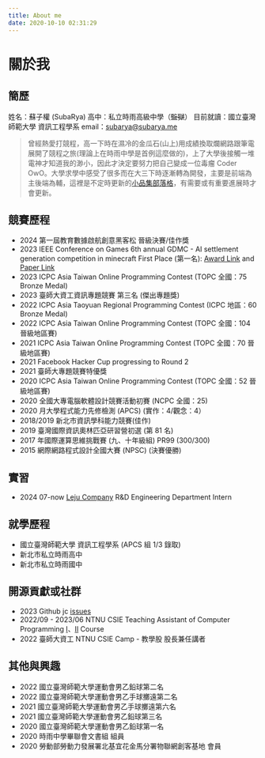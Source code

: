 ```yaml
---
title: About me
date: 2020-10-10 02:31:29
---
```

# 關於我

## 簡歷
姓名：蘇子權 (SubaRya)
高中：私立時雨高級中學（~~監獄~~）
目前就讀：國立臺灣師範大學 資訊工程學系
email：subarya@subarya.me

>曾經熱愛打競程，高一下時在濕冷的金瓜石(山上)用成績換取爛網路跟筆電展開了競程之旅(理論上在時雨中學是首例這麼做的)，上了大學後接觸一堆電神才知道我的渺小，因此才決定要努力把自己變成一位毒瘤 Coder OwO。大學求學中感受了很多而在大三下時逐漸轉為開發，主要是前端為主後端為輔，這裡是不定時更新的[小品集部落格](https://subaryaweb.github.io/)，有需要或有重要進展時才會更新。

## 競賽歷程
* 2024 第一屆教育數據啟航創意黑客松 晉級決賽/佳作獎
* 2023 IEEE Conference on Games 6th annual GDMC - AI settlement generation competition in minecraft First Place (第一名): [Award Link](https://gendesignmc.wikidot.com/wiki:2023-settlement-generation-competition#toc19) and [Paper Link](https://gendesignmc.wdfiles.com/local--files/wiki:2023-settlement-generation-competition/JEB_GEN_writeup%5B1%5D.pdf)
* 2023 ICPC Asia Taiwan Online Programming Contest (TOPC 全國：75 Bronze Medal)
* 2023 臺師大資工資訊專題競賽 第三名 (傑出專題獎)
* 2022 ICPC Asia Taoyuan Regional Programming Contest (ICPC 地區：60 Bronze Medal)
* 2022 ICPC Asia Taiwan Online Programming Contest (TOPC 全國：104 晉級地區賽)
* 2021 ICPC Asia Taiwan Online Programming Contest (TOPC 全國：70 晉級地區賽)
* 2021 Facebook Hacker Cup progressing to Round 2
* 2021 臺師大專題競賽特優獎
* 2020 ICPC Asia Taiwan Online Programming Contest (TOPC 全國：52 晉級地區賽)
* 2020 全國大專電腦軟體設計競賽活動初賽 (NCPC 全國：25)
* 2020 月大學程式能力先修檢測 (APCS) (實作：4/觀念：4）
* 2018/2019 新北市資訊學科能力競賽(佳作)
* 2019 臺灣國際資訊奧林匹亞研習營初選 (第 81 名)
* 2017 年國際運算思維挑戰賽 (九、十年級組) PR99 (300/300)
* 2015 網際網路程式設計全國大賽 (NPSC) (決賽優勝)

## 實習
* 2024 07-now [Leju Company](https://www.leju.com.tw/) R&D Engineering Department Intern

## 就學歷程
* 國立臺灣師範大學 資訊工程學系 (APCS 組 1/3 錄取)
* 新北市私立時雨高中
* 新北市私立時雨國中

## 開源貢獻或社群
* 2023 Github jc [issues](https://github.com/kellyjonbrazil/jc/issues/395)
* 2022/09 - 2023/06 NTNU CSIE Teaching Assistant of Computer Programming [I](https://sites.google.com/gapps.ntnu.edu.tw/neokent/teaching/past-courses/2022fall-computer-programming-i)、[II](https://sites.google.com/gapps.ntnu.edu.tw/neokent/teaching/2023spring-computer-programming-ii) Course
* 2022 臺師大資工 NTNU CSIE Camp - 教學股 股長兼任講者

## 其他與興趣
* 2022 國立臺灣師範大學運動會男乙鉛球第二名
* 2022 國立臺灣師範大學運動會男乙手球擲遠第二名
* 2021 國立臺灣師範大學運動會男乙手球擲遠第六名
* 2021 國立臺灣師範大學運動會男乙鉛球第三名
* 2020 國立臺灣師範大學運動會男乙鉛球第一名
* 2020 時雨中學畢聯會文書組 組員
* 2020 勞動部勞動力發展署北基宜花金馬分署物聯網創客基地 會員
